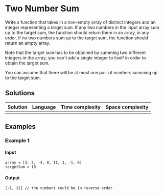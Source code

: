 # Two Number Sum

Write a function that takes in a non-empty array of distinct integers and an
integer representing a target sum. If any two numbers in the input array sum up
to the target sum, the function should return them in an array, in any order. If
no two numbers sum up to the target sum, the function should return an empty
array.

Note that the target sum has to be obtained by summing two different integers in
the array; you can't add a single integer to itself in order to obtain the
target sum.

You can assume that there will be at most one pair of numbers summing up to the
target sum.

## Solutions

| Solution   | Language                   | Time complexity | Space complexity |
|:----------:|:--------------------------:|:---------------:|:----------------:|
|||||

## Examples

### Example 1

#### Input

```
array = [3, 5, -4, 8, 11, 1, -1, 6]
targetSum = 10
```

#### Output

```
[-1, 11] // the numbers could be in reverse order
```
